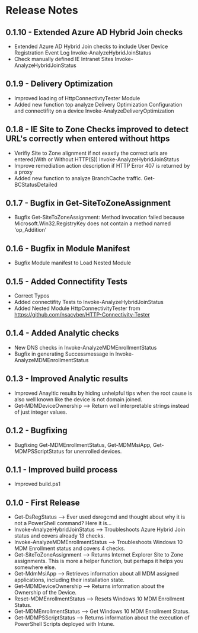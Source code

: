# Release Notes

## 0.1.10 - Extended Azure AD Hybrid Join checks

* Extended Azure AD Hybrid Join checks to include User Device Registration Event Log Invoke-AnalyzeHybridJoinStatus
* Check manually defined IE Intranet Sites Invoke-AnalyzeHybridJoinStatus

## 0.1.9 - Delivery Optimization

* Improved loading of HttpConnectivtyTester Module
* Added new function top analyze Delivery Optimization Configuration and connectifity on a device Invoke-AnalyzeDeliveryOptimization

## 0.1.8 - IE Site to Zone Checks improved to detect URL's correctly when entered without https

* Verifiy Site to Zone alignment if not exaxtly the correct urls are entered(With or Without HTTP(S)) Invoke-AnalyzeHybridJoinStatus
* Improve remediation action description if HTTP Error 407 is returned by a proxy
* Added new function to analyze BranchCache traffic. Get-BCStatusDetailed

## 0.1.7 - Bugfix in Get-SiteToZoneAssignment

* Bugfix Get-SiteToZoneAssignment: Method invocation failed because Microsoft.Win32.RegistryKey does not contain a method named 'op_Addition'

## 0.1.6 - Bugfix in Module Manifest

* Bugfix Module manifest to Load Nested Module

## 0.1.5 - Added Connectifity Tests

* Correct Typos
* Added connectifity Tests to Invoke-AnalyzeHybridJoinStatus
* Added Nested Module HttpConnectivityTester from https://github.com/nsacyber/HTTP-Connectivity-Tester

## 0.1.4 - Added Analytic checks

* New DNS checks in Invoke-AnalyzeMDMEnrollmentStatus
* Bugfix in generating Successmessage in Invoke-AnalyzeMDMEnrollmentStatus

## 0.1.3 - Improved Analytic results

* Improved Anayltic results by hiding unhelpful tips when the root cause is also well known like the device is not domain joined.
* Get-MDMDeviceOwnership --> Return well interpretable strings instead of just integer values.

## 0.1.2 - Bugfixing

* Bugfixing Get-MDMEnrollmentStatus, Get-MDMMsiApp, Get-MDMPSScriptStatus for unenrolled devices.

## 0.1.1 - Improved build process

* Improved build.ps1

## 0.1.0 - First Release

* Get-DsRegStatus --> Ever used dsregcmd and thought about why it is not a PowerShell command? Here it is...
* Invoke-AnalyzeHybridJoinStatus --> Troubleshoots Azure Hybrid Join status and covers already 13 checks.
* Invoke-AnalyzeMDMEnrollmentStatus --> Troubleshoots Windows 10 MDM Enrollment status and covers 4 checks.
* Get-SiteToZoneAssignment --> Returns Internet Explorer Site to Zone assignments. This is more a helper function, but perhaps it helps you somewhere else.
* Get-MdmMsiApp --> Retrieves information about all MDM assigned applications, including their installation state.
* Get-MDMDeviceOwnership --> Returns information about the Ownership of the Device.
* Reset-MDMEnrollmentStatus --> Resets Windows 10 MDM Enrollment Status.
* Get-MDMEnrollmentStatus --> Get Windows 10 MDM Enrollment Status.
* Get-MDMPSScriptStatus --> Returns information about the execution of PowerShell Scripts deployed with Intune.
